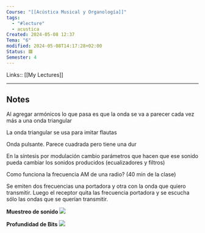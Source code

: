 ```yaml
---
Course: "[[Acústica Musical y Organología]]"
tags:
  - "#lecture"
  - acustica
Created: 2024-05-08 12:37
Tema: "6"
modified: 2024-05-08T14:17:28+02:00
Status: 🟥
Semester: 4
---
```

 Links:: [[My Lectures]]
___

## Notes

Al agregar armónicos lo que pasa es que la onda se va a parecer cada vez más a una onda triangular

La onda triangular se usa para imitar flautas

Onda pulsante. Parece cuadrada pero tiene una dur

En la síntesis por modulación cambio parámetros que hacen que ese sonido pueda cambiar los sonidos producidos (ecualizadores y filtros)

Como funciona la frecuencia AM de una radio? (40 min de la clase) 

Se emiten dos frecuencias una portadora y otra con la onda que quiero transmitir. Luego el receptor quita las frecuencia portadora y se escucha sólo las ondas que se querían transmitir.

**Muestreo de sonido** 
![](https://i.imgur.com/LS0ZKAY.png)

**Profundidad de Bits**
![](https://i.imgur.com/opc5cz2.png)






 